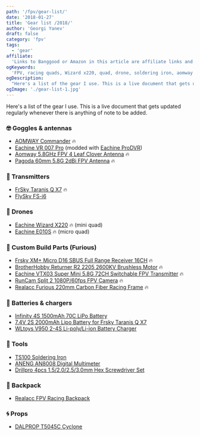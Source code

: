 ```yaml
---
path: '/fpv/gear-list/'
date: '2018-01-27'
title: 'Gear list /2018/'
author: 'Georgi Yanev'
draft: false
category: 'fpv'
tags:
  - 'gear'
affiliate:
  'Links to Banggood or Amazon in this article are affiliate links and would support the blog if used to make a purchase.'
ogKeywords:
  'FPV, racing quads, Wizard x220, quad, drone, soldering iron, aomway commander, fpv goggles, eachine vr 007 pro, eachine ProDVR, aomway leaf clover antenna, frsky taranis, taranis, taranis qx7, flysky fs-i6, flysky transmitter, opentx transmitter, eachine wizard x220, eachine e010s, micro quad, lipo batteries, lipo battery charger, ts100 soldering iron, gear list, fpv list of used equipment'
ogDescription:
  "Here's a list of the gear I use. This is a live document that gets updated regularly whenever there is anything of note to be added."
ogImage: './gear-list-1.jpg'
---
```


Here's a list of the gear I use. This is a live document that gets updated regularly whenever there is anything of note to be added.

### 🤓 Goggles & antennas

- [AOMWAY Commander][3] 🔥
- [Eachine VR 007 Pro][1] (modded with [Eachine ProDVR][2])
- [Aomway 5.8GHz FPV 4 Leaf Clover Antenna][9] 🔥
- [Pagoda 60mm 5.8G 2dBi FPV Antenna][13] 🔥

### 📡 Transmitters

- [FrSky Taranis Q X7][5] 🔥
- [FlySky FS-i6][4]

### 🚁 Drones

- [Eachine Wizard X220][6] 🔥 (mini quad)
- [Eachine E010S][7] 🔥 (micro quad)

### 🔩 Custom Build Parts (Furious)

- [Frsky XM+ Micro D16 SBUS Full Range Receiver 16CH][12] 🔥
- [BrotherHobby Returner R2 2205 2600KV Brushless Motor][14] 🔥
- [Eachine VTX03 Super Mini 5.8G 72CH Switchable FPV Transmitter][15] 🔥
- [RunCam Split 2 1080P/60fps FPV Camera][16] 🔥
- [Realacc Furious 220mm Carbon Fiber Racing Frame][17] 🔥

### 🔋 Batteries & chargers

- [Infinity 4S 1500mAh 70C LiPo Battery][10]
- [7.4V 2S 2000mAh Lipo Battery for Frsky Taranis Q X7][19]
- [WLtoys V950 2-4S Li-poly/Li-ion Battery Charger][11]

### 🔨 Tools

- [TS100 Soldering Iron][8]
- [ANENG AN8008 Digital Multimeter][20]
- [Drillpro 4pcs 1.5/2.0/2.5/3.0mm Hex Screwdriver Set][21]

### 🎒 Backpack

- [Realacc FPV Racing Backpack][22]

### 🌀 Props

- [DALPROP T5045C Cyclone][23]

[0]: Linkslist
[1]: https://bit.ly/eachine-vr007
[2]: https://bit.ly/eachine-prodvr
[3]: https://bit.ly/aomway-commander
[4]: https://bit.ly/flysky-fsi6
[5]: https://bit.ly/taranis-qx7
[6]: https://bit.ly/wizardx220
[7]: https://bit.ly/eachine-e010s
[8]: https://bit.ly/ts100-soldering-iron
[9]: https://bit.ly/aomway-antenna
[10]: https://bit.ly/4s-battery-graphene
[11]: https://bit.ly/2JV6Fvd
[12]: https://bit.ly/xm-plus
[13]: https://bit.ly/antenna-pagoda
[14]: https://bit.ly/bh-returner
[15]: https://bit.ly/eachine-vtx-03
[16]: https://bit.ly/runcam-split2s
[17]: https://bit.ly/realacc-furious
[19]: https://bit.ly/taranis-lipo
[20]: https://bit.ly/budget-multimeter
[21]: https://bit.ly/drillpro-set
[22]: https://bit.ly/realacc-backpack
[23]: https://bit.ly/dal-prop
